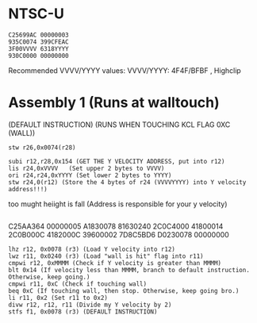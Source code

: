# NTSC-U
```
C25699AC 00000003
935C0074 399CFEAC
3F00VVVV 6318YYYY
930C0000 00000000
```
Recommended VVVV/YYYY values:
VVVV/YYYY: 4F4F/BFBF , Highclip
# Assembly 1 (Runs at walltouch)
(DEFAULT INSTRUCTION) (RUNS WHEN TOUCHING KCL FLAG 0XC (WALL))
```
stw r26,0x0074(r28) 
```
```
subi r12,r28,0x154 (GET THE Y VELOCITY ADDRESS, put into r12)
lis r24,0xVVVV   (Set upper 2 bytes to VVVV)
ori r24,r24,0xYYYY (Set lower 2 bytes to YYYY)
stw r24,0(r12) (Store the 4 bytes of r24 (VVVVYYYY) into Y velocity address!!!)
```
too mught heiight is fall (Address is responsible for your y velocity)
```
```
C25AA364 00000005
A1830078 81630240
2C0C4000 41800014
2C0B000C 4182000C
39600002 7D8C5BD6
D0230078 00000000
```
lhz r12, 0x0078 (r3) (Load Y velocity into r12)
lwz r11, 0x0240 (r3) (Load "wall is hit" flag into r11)
cmpwi r12, 0xMMMM (Check if Y velocity is greater than MMMM)
blt 0x14 (If velocity less than MMMM, branch to default instruction. Otherwise, keep going.)
cmpwi r11, 0xC (Check if touching wall)
beq 0xC (If touching wall, then stop. Otherwise, keep going bro.)
li r11, 0x2 (Set r11 to 0x2)
divw r12, r12, r11 (Divide my Y velocity by 2)
stfs f1, 0x0078 (r3) (DEFAULT INSTRUCTION)
```

